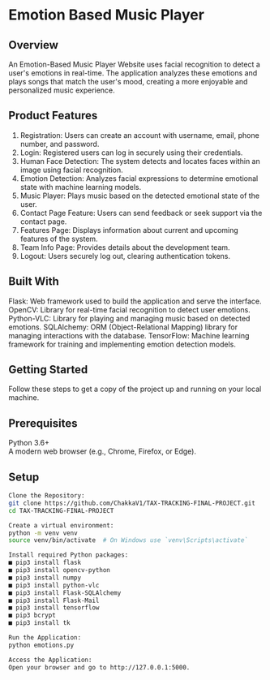 # Emotion Based Music Player

## Overview 
An Emotion-Based Music Player Website uses facial recognition to detect a user's emotions in real-time. The application analyzes these emotions and plays songs that match the user's mood, creating a more enjoyable and personalized music experience.

## Product Features
1. Registration: Users can create an account with username, email, phone number, and password.
2. Login: Registered users can log in securely using their credentials.
3. Human Face Detection: The system detects and locates faces within an image using facial recognition.
4. Emotion Detection: Analyzes facial expressions to determine emotional state with machine learning models.
5. Music Player: Plays music based on the detected emotional state of the user.
6. Contact Page Feature: Users can send feedback or seek support via the contact page.
7. Features Page: Displays information about current and upcoming features of the system.
8. Team Info Page: Provides details about the development team.
9. Logout: Users securely log out, clearing authentication tokens.

## Built With
Flask: Web framework used to build the application and serve the interface.
OpenCV: Library for real-time facial recognition to detect user emotions.
Python-VLC: Library for playing and managing music based on detected emotions.
SQLAlchemy: ORM (Object-Relational Mapping) library for managing interactions with the database.
TensorFlow: Machine learning framework for training and implementing emotion detection models.

## Getting Started
Follow these steps to get a copy of the project up and running on your local machine.

## Prerequisites
Python 3.6+   
A modern web browser (e.g., Chrome, Firefox, or Edge).

## Setup
```bash
Clone the Repository:
git clone https://github.com/ChakkaV1/TAX-TRACKING-FINAL-PROJECT.git
cd TAX-TRACKING-FINAL-PROJECT

Create a virtual environment:
python -m venv venv
source venv/bin/activate  # On Windows use `venv\Scripts\activate`

Install required Python packages:
■ pip3 install flask
■ pip3 install opencv-python
■ pip3 install numpy
■ pip3 install python-vlc
■ pip3 install Flask-SQLAlchemy
■ pip3 install Flask-Mail
■ pip3 install tensorflow
■ pip3 bcrypt
■ pip3 install tk

Run the Application:
python emotions.py

Access the Application:
Open your browser and go to http://127.0.0.1:5000.



